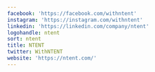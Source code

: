 ```yaml
---
facebook: 'https://facebook.com/withntent'
instagram: 'https://instagram.com/withntent'
linkedin: 'https://linkedin.com/company/ntent'
logohandle: ntent
sort: ntent
title: NTENT
twitter: WithNTENT
website: 'https://ntent.com/'
---
```

